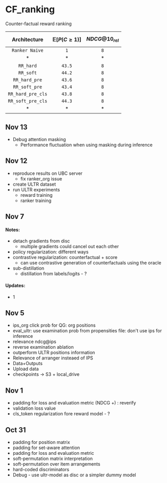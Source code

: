 # CF_ranking
Counter-factual reward ranking

| Architecture |        $$\mathbb{E}[P(C\ge 1)]$$        |      $$NDCG@10_{rel}$$       |
| :------------------: | :------------------: | :------------------: |
|         `Ranker Naive`         |         `1`          |         `8`          |
| * | * | * |
|         `RR_hard`         |         `43.5`          |         `8`          |
|         `RR_soft`         |         `44.2`          |         `8`          |
|         `RR_hard_pre`        |         `43.6`          |         `8`          |
|         `RR_soft_pre`        |         `43.4`          |         `8`          |
|         `RR_hard_pre_cls`         |         `43.8`          |         `8`          |
|         `RR_soft_pre_cls`         |         `44.3`          |         `8`          |
| * | * | * |


## Nov 13
- Debug attention masking
    - Performance fluctuation when using masking during inference

## Nov 12
- reproduce results on UBC server
    - fix ranker_org issue
- create ULTR dataset
- run ULTR experiments
    - reward training
    - ranker training

## Nov 7

#### Notes:
- detach gradients from disc
    - multiple gradients could cancel out each other
- policy regularization: different ways
- contrastive regularization: counterfactual + score 
    - can use contrastive generation of counterfactuals using the oracle
- sub-distillation
    - distillation from labels/logits - ?

#### Updates:
- 1

## Nov 5
- ips_org click prob for QG: org positions
- eval_ultr: use examination prob from propensities file: don't use ips for inference
- relevance ndcg@ips
- reverse examination ablation
- outperform ULTR positions information
- Relevance of arranger insteaed of IPS
- Data+Outputs 
- Upload data
- checkpoints -> S3 + local_drive

## Nov 1
- padding for loss and evaluation metric (NDCG +) : reverify
- validation loss value
- cls_token regularization fore reward model - ?

## Oct 31

- padding for position matrix
- padding for set-aware attention
- padding for loss and evaluation metric
- soft-permutation matrix interpretation
- soft-permutation over item arrangements
- hard-coded discriminators
- Debug - use ultr-model as disc or a simpler dummy model